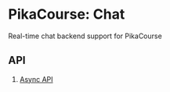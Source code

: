 # PikaCourse: Chat

Real-time chat backend support for PikaCourse

## API

1. [Async API](https://playground.asyncapi.io/?load=https://raw.githubusercontent.com/CourseOcean/pikacourse-async-api/main/async.yml)